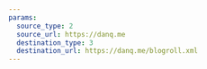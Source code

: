 ```yaml
---
params:
  source_type: 2
  source_url: https://danq.me
  destination_type: 3
  destination_url: https://danq.me/blogroll.xml
---
```

